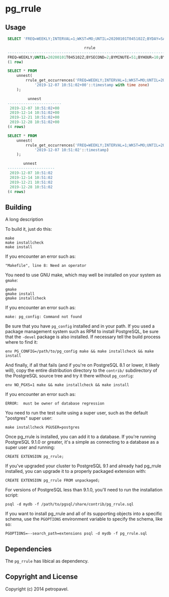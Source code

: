 pg_rrule
========

Usage
-----
```sql
 SELECT 'FREQ=WEEKLY;INTERVAL=1;WKST=MO;UNTIL=20200101T045102Z;BYDAY=SA;BYHOUR=10;BYMINUTE=51;BYSECOND=2'::rrule;

                                   rrule                                    
 ----------------------------------------------------------------------------
 FREQ=WEEKLY;UNTIL=20200101T045102Z;BYSECOND=2;BYMINUTE=51;BYHOUR=10;BYDAY=SA
 (1 row)
```

```sql
 SELECT * FROM
     unnest(
         rrule_get_occurrences('FREQ=WEEKLY;INTERVAL=1;WKST=MO;UNTIL=20200101T045102Z;BYDAY=SA;BYHOUR=10;BYMINUTE=51;BYSECOND=2'::rrule,
             '2019-12-07 10:51:02+00'::timestamp with time zone)
     );

          unnest
 ------------------------
  2019-12-07 10:51:02+00
  2019-12-14 10:51:02+00
  2019-12-21 10:51:02+00
  2019-12-28 10:51:02+00
 (4 rows)
```

```sql
 SELECT * FROM
     unnest(
         rrule_get_occurrences('FREQ=WEEKLY;INTERVAL=1;WKST=MO;UNTIL=20200101T045102Z;BYDAY=SA;BYHOUR=10;BYMINUTE=51;BYSECOND=2'::rrule,
             '2019-12-07 10:51:02'::timestamp)
     );

        unnest
 ---------------------
  2019-12-07 10:51:02
  2019-12-14 10:51:02
  2019-12-21 10:51:02
  2019-12-28 10:51:02
 (4 rows)
```
 Building
 --------

A long description

To build it, just do this:

    make
    make installcheck
    make install

If you encounter an error such as:

    "Makefile", line 8: Need an operator

You need to use GNU make, which may well be installed on your system as
`gmake`:

    gmake
    gmake install
    gmake installcheck

If you encounter an error such as:

    make: pg_config: Command not found

Be sure that you have `pg_config` installed and in your path. If you used a
package management system such as RPM to install PostgreSQL, be sure that the
`-devel` package is also installed. If necessary tell the build process where
to find it:

    env PG_CONFIG=/path/to/pg_config make && make installcheck && make install

And finally, if all that fails (and if you're on PostgreSQL 8.1 or lower, it
likely will), copy the entire distribution directory to the `contrib/`
subdirectory of the PostgreSQL source tree and try it there without
`pg_config`:

    env NO_PGXS=1 make && make installcheck && make install

If you encounter an error such as:

    ERROR:  must be owner of database regression

You need to run the test suite using a super user, such as the default
"postgres" super user:

    make installcheck PGUSER=postgres

Once pg_rrule is installed, you can add it to a database. If you're running
PostgreSQL 9.1.0 or greater, it's a simple as connecting to a database as a
super user and running:

    CREATE EXTENSION pg_rrule;

If you've upgraded your cluster to PostgreSQL 9.1 and already had pg_rrule
installed, you can upgrade it to a properly packaged extension with:

    CREATE EXTENSION pg_rrule FROM unpackaged;

For versions of PostgreSQL less than 9.1.0, you'll need to run the
installation script:

    psql -d mydb -f /path/to/pgsql/share/contrib/pg_rrule.sql

If you want to install pg_rrule and all of its supporting objects into a specific
schema, use the `PGOPTIONS` environment variable to specify the schema, like
so:

    PGOPTIONS=--search_path=extensions psql -d mydb -f pg_rrule.sql

Dependencies
------------
The `pg_rrule` has libical as dependency.

Copyright and License
---------------------

Copyright (c) 2014 petropavel.

